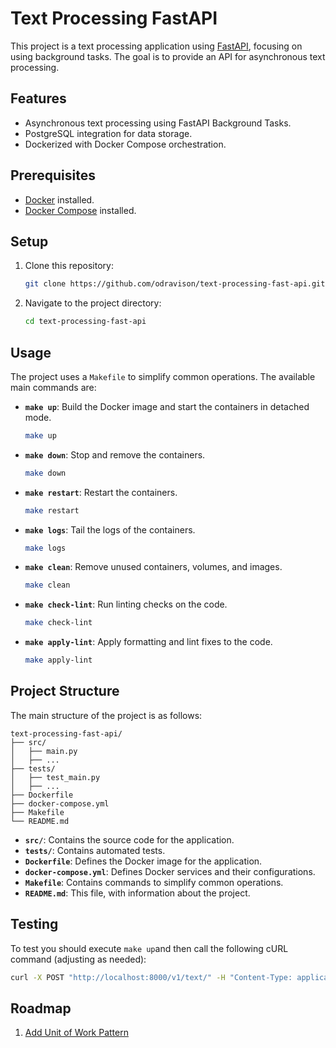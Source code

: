 
# Text Processing FastAPI

This project is a text processing application using [FastAPI](https://fastapi.tiangolo.com/), focusing on using background tasks. The goal is to provide an API for asynchronous text processing.

## Features

- Asynchronous text processing using FastAPI Background Tasks.
- PostgreSQL integration for data storage.
- Dockerized with Docker Compose orchestration.

## Prerequisites

- [Docker](https://www.docker.com/) installed.
- [Docker Compose](https://docs.docker.com/compose/) installed.

## Setup

1. Clone this repository:

   ```bash
   git clone https://github.com/odravison/text-processing-fast-api.git
   ```

2. Navigate to the project directory:

   ```bash
   cd text-processing-fast-api
   ```

## Usage

The project uses a `Makefile` to simplify common operations. The available main commands are:

- **`make up`**: Build the Docker image and start the containers in detached mode.

  ```bash
  make up
  ```

- **`make down`**: Stop and remove the containers.

  ```bash
  make down
  ```

- **`make restart`**: Restart the containers.

  ```bash
  make restart
  ```

- **`make logs`**: Tail the logs of the containers.

  ```bash
  make logs
  ```

- **`make clean`**: Remove unused containers, volumes, and images.

  ```bash
  make clean
  ```

- **`make check-lint`**: Run linting checks on the code.

  ```bash
  make check-lint
  ```

- **`make apply-lint`**: Apply formatting and lint fixes to the code.

  ```bash
  make apply-lint
  ```

## Project Structure

The main structure of the project is as follows:

```
text-processing-fast-api/
├── src/
│   ├── main.py
│   ├── ...
├── tests/
│   ├── test_main.py
│   ├── ...
├── Dockerfile
├── docker-compose.yml
├── Makefile
└── README.md
```

- **`src/`**: Contains the source code for the application.
- **`tests/`**: Contains automated tests.
- **`Dockerfile`**: Defines the Docker image for the application.
- **`docker-compose.yml`**: Defines Docker services and their configurations.
- **`Makefile`**: Contains commands to simplify common operations.
- **`README.md`**: This file, with information about the project.

## Testing

To test you should execute `make up`and then call the following cURL command (adjusting as needed):

```bash
curl -X POST "http://localhost:8000/v1/text/" -H "Content-Type: application/json" -d '{"text":"your_text"}'
```

## Roadmap

1.  [Add Unit of Work Pattern](https://docs.sqlalchemy.org/en/20/tutorial/orm_data_manipulation.html#tutorial-inserting-orm)